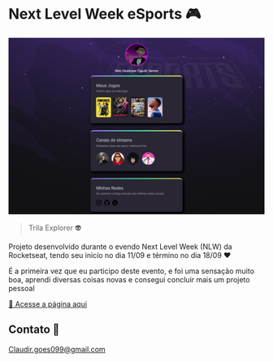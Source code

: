 # Next Level Week eSports 🎮

![preview](.github/screenshot.png)

> Trila Explorer 👽

Projeto desenvolvido durante o evendo Next Level Week (NLW) da Rocketseat, tendo seu inicío no dia 11/09 e término no dia 18/09 ❤

É a primeira vez que eu participo deste evento, e foi uma sensação muito boa, aprendi diversas coisas novas e consegui concluir mais um projeto pessoal

[🎈 Acesse a página aqui](https://terrork1ng.github.io/NLW-eSports/)

## Contato 📧

Claudir.goes099@gmail.com
